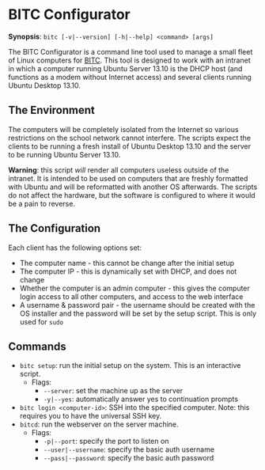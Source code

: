 BITC Configurator
=================

**Synopsis**: `bitc [-v|--version] [-h|--help] <command> [args]`

The BITC Configurator is a command line tool used to manage a small fleet of Linux computers for [BITC][]. This tool is designed to work with an intranet in which a computer running Ubuntu Server 13.10 is the DHCP host (and functions as a modem without Internet access) and several clients running Ubuntu Desktop 13.10.

## The Environment
The computers will be completely isolated from the Internet so various restrictions on the school network cannot interfere. The scripts expect the clients to be running a fresh install of Ubuntu Desktop 13.10 and the server to be running Ubuntu Server 13.10.

**Warning**: this script *will* render all computers useless outside of the intranet. It is intended to be used on computers that are freshly formatted with Ubuntu and will be reformatted with another OS afterwards. The scripts do not affect the hardware, but the software is configured to where it would be a pain to reverse.

## The Configuration
Each client has the following options set:
- The computer name - this cannot be change after the initial setup
- The computer IP - this is dynamically set with DHCP, and does not change
- Whether the computer is an admin computer - this gives the computer login access to all other computers, and access to the web interface
- A username & password pair - the username should be created with the OS installer and the password will be set by the setup script. This is only used for `sudo`

## Commands
- `bitc setup`: run the initial setup on the system. This is an interactive script.
	- Flags:
		- `--server`: set the machine up as the server
		- `-y|--yes`: automatically answer yes to continuation prompts
- `bitc login <computer-id>`: SSH into the specified computer. Note: this requires you to have the universal SSH key.
- `bitcd`: run the webserver on the server machine.
	- Flags:
		- `-p|--port`: specify the port to listen on
		- `--user|--username`: specify the basic auth username
		- `--pass|--password`: specify the basic auth password
	

[BITC]: http://example.com
